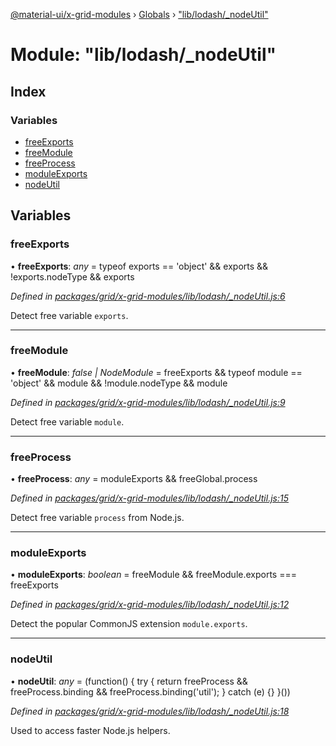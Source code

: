 [@material-ui/x-grid-modules](../README.md) › [Globals](../globals.md) › ["lib/lodash/\_nodeUtil"](_lib_lodash__nodeutil_.md)

# Module: "lib/lodash/\_nodeUtil"

## Index

### Variables

- [freeExports](_lib_lodash__nodeutil_.md#freeexports)
- [freeModule](_lib_lodash__nodeutil_.md#freemodule)
- [freeProcess](_lib_lodash__nodeutil_.md#freeprocess)
- [moduleExports](_lib_lodash__nodeutil_.md#moduleexports)
- [nodeUtil](_lib_lodash__nodeutil_.md#nodeutil)

## Variables

### freeExports

• **freeExports**: _any_ = typeof exports == 'object' && exports && !exports.nodeType && exports

_Defined in [packages/grid/x-grid-modules/lib/lodash/\_nodeUtil.js:6](https://github.com/mui-org/material-ui-x/blob/a679779/packages/grid/x-grid-modules/lib/lodash/_nodeUtil.js#L6)_

Detect free variable `exports`.

---

### freeModule

• **freeModule**: _false | NodeModule_ = freeExports && typeof module == 'object' && module && !module.nodeType && module

_Defined in [packages/grid/x-grid-modules/lib/lodash/\_nodeUtil.js:9](https://github.com/mui-org/material-ui-x/blob/a679779/packages/grid/x-grid-modules/lib/lodash/_nodeUtil.js#L9)_

Detect free variable `module`.

---

### freeProcess

• **freeProcess**: _any_ = moduleExports && freeGlobal.process

_Defined in [packages/grid/x-grid-modules/lib/lodash/\_nodeUtil.js:15](https://github.com/mui-org/material-ui-x/blob/a679779/packages/grid/x-grid-modules/lib/lodash/_nodeUtil.js#L15)_

Detect free variable `process` from Node.js.

---

### moduleExports

• **moduleExports**: _boolean_ = freeModule && freeModule.exports === freeExports

_Defined in [packages/grid/x-grid-modules/lib/lodash/\_nodeUtil.js:12](https://github.com/mui-org/material-ui-x/blob/a679779/packages/grid/x-grid-modules/lib/lodash/_nodeUtil.js#L12)_

Detect the popular CommonJS extension `module.exports`.

---

### nodeUtil

• **nodeUtil**: _any_ = (function() {
try {
return freeProcess && freeProcess.binding && freeProcess.binding('util');
} catch (e) {}
}())

_Defined in [packages/grid/x-grid-modules/lib/lodash/\_nodeUtil.js:18](https://github.com/mui-org/material-ui-x/blob/a679779/packages/grid/x-grid-modules/lib/lodash/_nodeUtil.js#L18)_

Used to access faster Node.js helpers.
